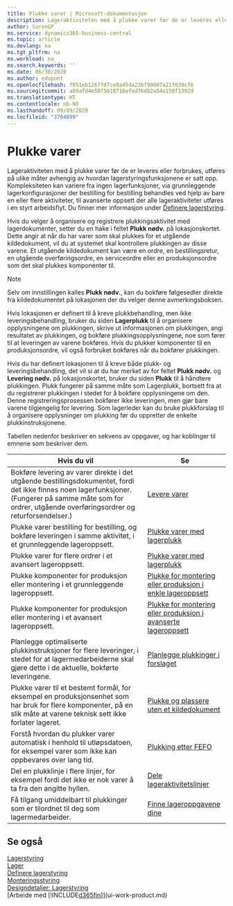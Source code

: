 ```yaml
---
title: Plukke varer | Microsoft-dokumentasjon
description: Lageraktiviteten med å plukke varer før de er leveres eller forbrukes, utføres på ulike måter avhengig av hvordan lagerstyringsfunksjonene er satt opp. Oppsettets kompleksitet kan variere fra ingen lagerfunksjoner, via grunnleggende lagerkonfigurasjoner der bestilling for bestilling behandles ved hjelp av bare en eller flere aktiviteter, til avanserte oppsett der alle lageraktiviteter utføres i en styrt arbeidsflyt.
author: SorenGP
ms.service: dynamics365-business-central
ms.topic: article
ms.devlang: na
ms.tgt_pltfrm: na
ms.workload: na
ms.search.keywords: ''
ms.date: 06/30/2020
ms.author: edupont
ms.openlocfilehash: f051eb1267fd7ce9a45da23bf99007a21f039cf6
ms.sourcegitcommit: a80afd4e5075018716efad76d82a54e158f1392d
ms.translationtype: HT
ms.contentlocale: nb-NO
ms.lasthandoff: 09/09/2020
ms.locfileid: "3784899"
---
```

# <a name="pick-items"></a>Plukke varer

Lageraktiviteten med å plukke varer før de er leveres eller forbrukes, utføres på ulike måter avhengig av hvordan lagerstyringsfunksjonene er satt opp. Kompleksiteten kan variere fra ingen lagerfunksjoner, via grunnleggende lagerkonfigurasjoner der bestilling for bestilling behandles ved hjelp av bare en eller flere aktiviteter, til avanserte oppsett der alle lageraktiviteter utføres i en styrt arbeidsflyt. Du finner mer informasjon under [Definere lagerstyring](warehouse-setup-warehouse.md).

Hvis du velger å organisere og registrere plukkingsaktivitet med lagerdokumenter, setter du en hake i feltet **Plukk nødv.** på lokasjonskortet. Dette angir at når du har varer som skal plukkes for et utgående kildedokument, vil du at systemet skal kontrollere plukkingen av disse varene. Et utgående kildedokument kan være en ordre, en bestillingsretur, en utgående overføringsordre, en serviceordre eller en produksjonsordre som det skal plukkes komponenter til.

> [!NOTE]
> Selv om innstillingen kalles **Plukk nødv.**, kan du bokføre følgesedler direkte fra kildedokumentet på lokasjonen der du velger denne avmerkingsboksen.

Hvis lokasjonen er definert til å kreve plukkbehandling, men ikke leveringsbehandling, bruker du siden **Lagerplukk** til å organisere opplysningene om plukkingen, skrive ut informasjonen om plukkingen, angi resultatet av plukkingen, og bokføre plukkingsopplysningene, noe som fører til at leveringen av varene bokføres. Hvis du plukker komponenter til en produksjonsordre, vil også forbruket bokføres når du bokfører plukkingen.

Hvis du har definert lokasjonen til å kreve både plukk- og leveringsbehandling, det vil si at du har merket av for feltet **Plukk nødv.** og **Levering nødv.** på lokasjonskortet, bruker du siden **Plukk** til å håndtere plukkingen. Plukk fungerer på samme måte som Lagerplukk, bortsett fra at du registrerer plukkingen i stedet for å bokføre opplysningene om den. Denne registreringsprosessen bokfører ikke leveringen, men gjør bare varene tilgjengelig for levering. Som lagerleder kan du bruke plukkforslag til å organisere opplysninger om plukking før du oppretter de enkelte plukkinstruksjonene.

Tabellen nedenfor beskriver en sekvens av oppgaver, og har koblinger til emnene som beskriver dem.   

|**Hvis du vil**|**Se**|
|------------|-------------|  
|Bokføre levering av varer direkte i det utgående bestillingsdokumentet, fordi det ikke finnes noen lagerfunksjoner. (Fungerer på samme måte som for ordrer, utgående overføringsordrer og returforsendelser.)|[Levere varer](warehouse-how-ship-items.md)|  
|Plukke varer bestilling for bestilling, og bokføre leveringen i samme aktivitet, i et grunnleggende lageroppsett.|[Plukke varer med lagerplukk](warehouse-how-to-pick-items-with-inventory-picks.md)|
|Plukke varer for flere ordrer i et avansert lageroppsett.|[Plukke varer med lagerplukk](warehouse-how-to-pick-items-for-warehouse-shipment.md)|  
|Plukke komponenter for produksjon eller montering i et grunnleggende lageroppsett.|[Plukke for montering eller produksjon i enkle lageroppsett](warehouse-how-to-pick-for-production.md)|
|Plukke komponenter for produksjon eller montering i et avansert lageroppsett.|[Plukke for montering eller produksjon i avanserte lageroppsett](warehouse-how-to-pick-for-internal-operations-in-advanced-warehousing.md)|  
|Planlegge optimaliserte plukkinstruksjoner for flere leveringer, i stedet for at lagermedarbeiderne skal gjøre dette i de aktuelle, bokførte leveringene.|[Planlegge plukkinger i forslaget](warehouse-how-to-plan-picks-in-worksheets.md)|  
|Plukke varer til et bestemt formål, for eksempel en produksjonsenhet som har bruk for flere komponenter, på en slik måte at varene teknisk sett ikke forlater lageret.|[Plukke og plassere uten et kildedokument](warehouse-how-to-create-put-aways-from-internal-put-aways.md)|
|Forstå hvordan du plukker varer automatisk i henhold til utløpsdatoen, for eksempel varer som ikke kan oppbevares over lang tid.|[Plukking etter FEFO](warehouse-picking-by-fefo.md)|
|Del en plukklinje i flere linjer, for eksempel fordi det ikke er nok varer å ta fra den angitte hyllen.|[Dele lageraktivitetslinjer](warehouse-how-to-split-warehouse-activity-lines.md)|
|Få tilgang umiddelbart til plukkinger som er tilordnet til deg som lagermedarbeider.|[Finne lageroppgavene dine](warehouse-how-to-find-your-warehouse-assignments.md)|  

## <a name="see-also"></a>Se også  
[Lagerstyring](warehouse-manage-warehouse.md)  
[Lager](inventory-manage-inventory.md)  
[Definere lagerstyring](warehouse-setup-warehouse.md)     
[Monteringsstyring](assembly-assemble-items.md)    
[Designdetaljer: Lagerstyring](design-details-warehouse-management.md)  
[Arbeide med [!INCLUDE[d365fin](includes/d365fin_md.md)]](ui-work-product.md)
